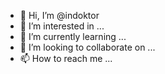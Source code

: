 - 👋 Hi, I’m @indoktor
- 👀 I’m interested in ...
- 🌱 I’m currently learning ...
- 💞️ I’m looking to collaborate on ...
- 📫 How to reach me ...

<!---
indoktor/indoktor is a ✨ special ✨ repository because its `README.md` (this file) appears on your GitHub profile.
You can click the Preview link to take a look at your changes.
--->

